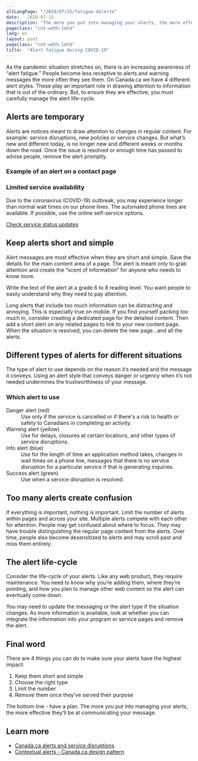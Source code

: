 ```yaml
---
altLangPage: "/2020/07/15/fatigue-dalerte"
date:   2020-07-15
description: "The more you put into managing your alerts, the more effective they’ll be at communicating your message."
pageclass: "cnt-wdth-lmtd"
lang: en
layout: post
pageclass: "cnt-wdth-lmtd"
title:  "Alert fatigue during COVID-19"
---
```


As the pandemic situation stretches on, there is an increasing awareness of “alert fatigue.” People become less receptive to alerts and warning messages the more often they see them. On Canada.ca we have 4 different alert styles. These play an important role in drawing attention to information that is out of the ordinary. But, to ensure they are effective, you must carefully manage the alert life-cycle.

## Alerts are temporary

Alerts are notices meant to draw attention to changes in regular content. For example: service disruptions, new policies or service changes. But what’s new and different today, is no longer new and different weeks or months down the road. Once the issue is resolved or enough time has passed to advise people, remove the alert promptly.

### Example of an alert on a contact page

<section class="alert alert-warning">
  <h3>Limited service availability
  </h3>
  <p>Due to the coronavirus (COVID-19) outbreak, you may experience longer than normal wait times on our phone lines. The automated phone lines are available. If possible, use the online self-service options.</p>
  <p><a href="#">Check service status updates</a></p>
</section>

## Keep alerts short and simple

Alert messages are most effective when they are short and simple.  Save the details for the main content area of a page. The alert is meant only to grab attention and create the “scent of information” for anyone who needs to know more.

Write the text of the alert at a grade 6 to 8 reading level. You want people to easily understand why they need to pay attention.

Long alerts that include too much information can be distracting and annoying. This is especially true on mobile. If you find yourself packing too much in, consider creating a dedicated page for the detailed content. Then add a short alert on any related pages to link to your new content page. When the situation is resolved, you can delete the new page...and all the alerts.

## Different types of alerts for different situations

The type of alert to use depends on the reason it’s needed and the message it conveys. Using an alert style that conveys danger or urgency when it’s not needed undermines the trustworthiness of your message.

<section>
  <h3>Which alert to use</h3>
  <dl class="dl-horizontal">
      <dt>Danger alert (red)</dt>
      <dd>Use only if the service is cancelled or if there's a risk to health or safety to Canadians in completing an activity.</dd>
      <dt>Warning alert (yellow)</dt>
      <dd>Use for delays, closures at certain locations, and other types of service disruptions.</dd>
      <dt>Info alert (blue)</dt>
      <dd>Use for the length of time an application method takes, changes in wait times on a phone line, messages that there is no service disruption for a particular service if that is generating inquiries.</dd>
      <dt>Success alert (green)</dt>
      <dd>Use when a service disruption is resolved.</dd>
  </dl>
</section>

## Too many alerts create confusion

If everything is important, nothing is important. Limit the number of alerts within pages and across your site. Multiple alerts compete with each other for attention. People may get confused about where to focus. They may have trouble distinguishing the regular page content from the alerts. Over time, people also become desensitized to alerts and may scroll past and miss them entirely.

## The alert life-cycle

Consider the life-cycle of your alerts. Like any web product, they require maintenance. You need to know why you’re adding them, where they’re pointing, and how you plan to manage other web content so the alert can eventually come down.

You may need to update the messaging or the alert type if the situation changes. As more information is available, look at whether you can integrate the information into your program or service pages and remove the alert.

## Final word

There are 4 things you can do to make sure your alerts have the highest impact:
1. Keep them short and simple
2. Choose the right type
3. Limit the number
4. Remove them once they’ve served their purpose

The bottom line - have a plan. The more you put into managing your alerts, the more effective they’ll be at communicating your message.

## Learn more
* [Canada.ca alerts and service disruptions](https://design.canada.ca/crisis/alerts.html)
* [Contextual alerts - Canada.ca design pattern](https://design.canada.ca/common-design-patterns/contextual-alerts.html)
